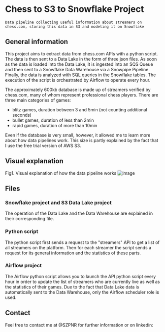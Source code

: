 # Chess to S3 to Snowflake Project

`Data pipeline collecting useful information about streamers on chess.com, storing this data in S3 and modeling it on Snowflake`


## General information

This project aims to extract data from chess.com APIs with a python script.
The data is then sent to a Data Lake in the form of three json files. As soon as the data is loaded into the Data Lake, it is ingested into an SQS Queue and then sent to a Snowflake Data Warehouse via a Snowpipe Pipeline. Finally, the data is analyzed with SQL queries in the Snowflake tables. The execution of the script is orchestrated by Airflow to operate every hour.

The approximately 600kb database is made up of streamers verified by chess.com, many of whom represent professional chess players. There are three main categories of games:
- blitz games, duration between 3 and 5min (not counting additional seconds)
- bullet games, duration of less than 2min
- rapid games, duration of more than 10min

Even if the database is very small, however, it allowed me to learn more about how data pipelines work.
This size is partly explained by the fact that I use the free trial version of AWS S3.

## Visual explanation

Fig1. Visual explanation of how the data pipeline works
![image](https://user-images.githubusercontent.com/94069984/164280584-9c8d7f87-c38f-4497-b3bc-ad6495e57f0b.png)

## Files

### Snowflake project and S3 Data Lake project

The operation of the Data Lake and the Data Warehouse are explained in their corresponding file.

### Python script 

The python script first sends a request to the "streamers" API to get a list of all streamers on the platform. Then for each streamer the script sends a request for its general information and the statistics of these parts.

### Airflow project

The Airflow python script allows you to launch the API python script every hour in order to update the list of streamers who are currently live as well as the statistics of their games. Due to the fact that Data Lake data is automatically sent to the Data Warehouse, only the Airflow scheduler role is used.

## Contact

Feel free to contact me at @SZPNR for further information or on linkedin:  
